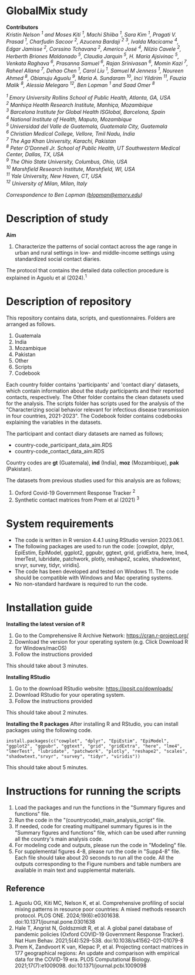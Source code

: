 # GlobalMix study
**Contributors** <br/>
*Kristin Nelson <sup>1</sup> and Moses Kiti <sup>1</sup>, Machi Shiiba <sup>1</sup>, Sara Kim <sup>1</sup>, Pragati V. Prasad <sup>1</sup>, Charfudin Sacoor <sup>2</sup>, Azucena Bardají <sup>2</sup> <sup>3</sup>, Ivalda Macicame <sup>4</sup>, Edgar Jamisse <sup>2</sup>, Corssino Tchavana <sup>2</sup>, Americo José <sup>4</sup>, Nilzio Cavele <sup>2</sup>, Herberth Briones Maldonado <sup>5</sup>, Claudia Jarquin <sup>5</sup>, H. María Ajsivinac <sup>5</sup>, Venkata Raghava <sup>6</sup>, Prasanna Samuel <sup>6</sup>, Rajan Srinivasan <sup>6</sup>, Momin Kazi <sup>7</sup>, Raheel Allana <sup>7</sup>, Dehao Chen <sup>1</sup>, Carol Liu <sup>1</sup>, Samuel M Jenness <sup>1</sup>, Noureen Ahmed <sup>8</sup>, Obianuju Aguolu <sup>9</sup>, Maria A. Sundaram <sup>10</sup>, Inci Yildirim <sup>11</sup>, Fauzia Malik <sup>8</sup>, Alessia Melegaro <sup>12</sup>, Ben Lopman <sup>1</sup> and Saad Omer <sup>8</sup>*

*<sup>1</sup> Emory University Rollins School of Public Health, Atlanta, GA, USA* <br/>
*<sup>2</sup> Manhiça Health Research Institute, Manhiça, Mozambique* <br/>
*<sup>3</sup> Barcelona Institute for Global Health ISGlobal, Barcelona, Spain* <br/>
*<sup>4</sup> National Institute of Health, Maputo, Mozambique* <br/>
*<sup>5</sup> Universidad del Valle de Guatemala, Guatemala City, Guatemala* <br/>
*<sup>6</sup> Christian Medical College, Vellore, Tmil Nadu, India* <br/>
*<sup>7</sup> The Aga Khan University, Karachi, Pakistan* <br/>
*<sup>8</sup> Peter O'Donnell Jr. School of Public Health, UT Southwestern Medical Center, Dallas, TX, USA* <br/>
*<sup>9</sup> The Ohio State University, Columbus, Ohio, USA* <br/>
*<sup>10</sup> Marshfield Research Institute, Marshfield, WI, USA* <br/>
*<sup>11</sup> Yale University, New Haven, CT, USA* <br/>
*<sup>12</sup> University of Milan, Milan, Italy*

*Correspondence to Ben Lopman (blopman@emory.edu)*

# Description of study
**Aim**
1. Characterize the patterns of social contact across the age range in urban and rural settings in low- and middle-income settings using standardized social contact diaries.

The protocol that contains the detailed data collection procedure is explained in Aguolu et al (2024).<sup>1</sup>

# Description of repository
This repository contains data, scripts, and questionnaires.
Folders are arranged as follows.
1. Guatemala
2. India
3. Mozambique
4. Pakistan
5. Other
6. Scripts
7. Codebook

Each country folder contains 'participants' and 'contact diary' datasets, which contain information about the study participants and their reported contacts, respectively. The Other folder contains the clean datasets used for the analysis.
The scripts folder has scripts used for the analysis of the "Characterizing social behavior relevant for infectious disease transmission in four countries, 2021-2023". The Codebook folder contains codebooks explaining the variables in the datasets.

The participant and contact diary datasets are named as follows;
- country-code_participant_data_aim.RDS
- country-code_contact_data_aim.RDS

Country codes are **gt** (Guatemala), **ind** (India), **moz** (Mozambique), **pak** (Pakistan).

The datasets from previous studies used for this analysis are as follows;
1. Oxford Covid-19 Government Response Tracker <sup>2</sup>
2. Synthetic contact matrices from Prem et al (2021) <sup>3</sup>

# System requirements
- The code is written in R version 4.4.1 using RStudio version 2023.06.1. <br/>
- The following packages are used to run the code: [cowplot, dplyr, EpiEstim, EpiModel, ggplot2, ggpubr, ggtext, grid, gridExtra, here, lme4, lmerTest, lubridate, patchwork, plotly, reshape2, scales, shadowtext, srvyr, survey, tidyr, viridis]. <br/>
- The code has been developed and tested on Windows 11. The code should be compatible with Windows and Mac operating systems. <br/>
- No non-standard hardware is required to run the code. 

# Installation guide
**Installing the latest version of R**
1. Go to the Comprehensive R Archive Network: https://cran.r-project.org/
2. Download the version for your operating system (e.g. Click Download R for Windows/macOS)
3. Follow the instructions provided

This should take about 3 minutes.

**Installing RStudio**
1. Go to the download RStudio website: https://posit.co/downloads/
2. Download RStudio for your operating system.
3. Follow the instructions provided

This should take about 2 minutes.

**Installing the R packages**
After installing R and RStudio, you can install packages using the following code.
```
install.packages(c("cowplot", "dplyr", "EpiEstim", "EpiModel", "ggplot2", "ggpubr", "ggtext", "grid", "gridExtra", "here", "lme4", "lmerTest", "lubridate", "patchwork", "plotly", "reshape2", "scales", "shadowtext,"srvyr", "survey", "tidyr", "viridis"))
```
This should take about 5 minutes.

# Instructions for running the scripts
1. Load the packages and run the functions in the "Summary figures and functions" file.
2. Run the code in the "(countrycode)_main_analysis_script" file.
3. If needed, code for creating multipanel summary figures is in the "Summary figures and functions" file, which can be used after running all the country's main analysis code.
4. For modeling code and outputs, please run the code in "Modeling" file.
5. For supplemental figures 4-8, please run the code in "Supp4-8" file. <br/>
Each file should take about 20 seconds to run all the code. All the outputs corresponding to the Figure numbers and table numbers are available in main text and supplemental materials.

## Reference
1. Aguolu OG, Kiti MC, Nelson K, et al. Comprehensive profiling of social mixing patterns in resource poor countries: A mixed methods research protocol. PLOS ONE. 2024;19(6):e0301638. doi:10.1371/journal.pone.0301638
2. Hale T, Angrist N, Goldszmidt R, et al. A global panel database of pandemic policies (Oxford COVID-19 Government Response Tracker). Nat Hum Behav. 2021;5(4):529-538. doi:10.1038/s41562-021-01079-8
3. Prem K, Zandvoort K van, Klepac P, et al. Projecting contact matrices in 177 geographical regions: An update and comparison with empirical data for the COVID-19 era. PLOS Computational Biology. 2021;17(7):e1009098. doi:10.1371/journal.pcbi.1009098
